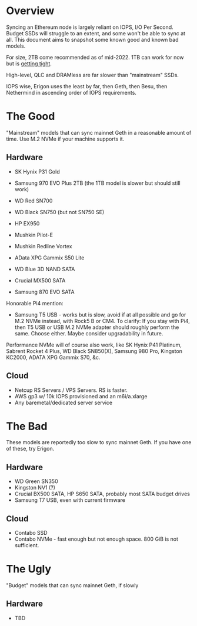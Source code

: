 # Overview

Syncing an Ethereum node is largely reliant on IOPS, I/O Per Second. Budget SSDs will struggle to an extent, and some won't be able to sync at all.
This document aims to snapshot some known good and known bad models. 

For size, 2TB come recommended as of mid-2022. 1TB can work for now but is [getting tight](https://gist.github.com/yorickdowne/e4b271e1cbe8c8873884e08705084362).

High-level, QLC and DRAMless are far slower than "mainstream" SSDs.

IOPS wise, Erigon uses the least by far, then Geth, then Besu, then Nethermind in ascending order of IOPS requirements.

# The Good

"Mainstream" models that can sync mainnet Geth in a reasonable amount of time. Use M.2 NVMe if your machine supports it.

## Hardware

- SK Hynix P31 Gold
- Samsung 970 EVO Plus 2TB (the 1TB model is slower but should still work)
- WD Red SN700
- WD Black SN750 (but not SN750 SE)
- HP EX950
- Mushkin Pilot-E
- Mushkin Redline Vortex
- AData XPG Gammix S50 Lite

- WD Blue 3D NAND SATA
- Crucial MX500 SATA
- Samsung 870 EVO SATA

Honorable Pi4 mention:

- Samsung T5 USB - works but is slow, avoid if at all possible and go for M.2 NVMe instead, with Rock5 B or CM4. To clarify: If you stay with Pi4, then T5 USB or USB M.2 NVMe adapter should roughly perform the same. Choose either. Maybe consider upgradability in future.

Performance NVMe will of course also work, like SK Hynix P41 Platinum, Sabrent Rocket 4 Plus, WD Black SN850(X), Samsung 980 Pro, Kingston KC2000, ADATA XPG Gammix S70, &c.

## Cloud

- Netcup RS Servers / VPS Servers. RS is faster.
- AWS gp3 w/ 10k IOPS provisioned and an m6i/a.xlarge
- Any baremetal/dedicated server service

# The Bad

These models are reportedly too slow to sync mainnet Geth. If you have one of these, try Erigon.

## Hardware

- WD Green SN350
- Kingston NV1 (?)
- Crucial BX500 SATA, HP S650 SATA, probably most SATA budget drives
- Samsung T7 USB, even with current firmware

## Cloud

- Contabo SSD
- Contabo NVMe - fast enough but not enough space. 800 GiB is not sufficient.

# The Ugly

"Budget" models that can sync mainnet Geth, if slowly

## Hardware

- TBD